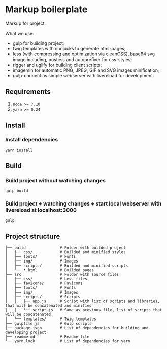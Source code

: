 # Markup boilerplate

Markup for project.

What we use:
- gulp for building project;
- twig templates with nunjucks to generate html-pages;
- less (with compressing and optimization via cleanCSS), base64 svg image including, postcss and autoprefixer for css-styles;
- rigger and uglify for building client scripts;
- imagemin for automatic PNG, JPEG, GIF and SVG images minification;
- gulp-connect as simple webserver with livereload for development.

## Requirements

1. `node >= 7.10`
2. `yarn >= 0.24`

## Install
### Install dependencies
```
yarn install
```

## Build
### Build project without watching changes
```
gulp build
```

### Build project + watching changes + start local webserver with livereload at localhost:3000
```
gulp
```

## Project structure
```
├── build               # Folder with builded project
│   ├── css/            # Builded and minified styles
│   ├── fonts/          # Fonts
│   ├── img/            # Images
│   ├── scripts/        # Builded and minified scripts
│   └── *.html          # Builded pages
├── src                 # Folder with source files
│   ├── css/            # Less-files
│   ├── favicons/       # Favicons
│   ├── fonts/          # Fonts
│   ├── img/            # Images
│   ├── scripts/        # Scripts
│   │   ├── app.js      # Script with list of scripts and libraries, that will be concatenated and minified
│   │   └── script.js   # Same as previous file, list of scripts that will be concatenated
│   └── templates/      # Twig templates
├── gulpfile.js         # Gulp scripts
├── package.json        # List of dependencies for building and developing project
├── readme.md           # Readme file
└── yarn.lock           # List of dependencies for yarn
```
